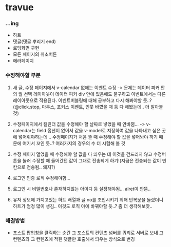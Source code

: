 # travue

### ...ing

- 하트
- 댓글(댓글 뿌리기 end)
- 로딩화면 구현
- 모든 페이지의 취소버튼
- 에러페이지

### 수정해야할 부분

1. 새 글, 수정 페이지에서 v-calendar 없애는 이벤트 수정
   -> 문제는 데이터 피커 안의 월 선택 레이아웃이 데이터 피커 div 안에 있음에도 불구하고 이벤트에서는 다른 레이아웃으로 적용된다. 이벤트버블링에 대해 공부하고 다시 해봐야할 듯..? (@click.stop, 마우스, 포커스 이벤트, 인풋 바꼈을 때 등 다 해봤는데.. 더 알아볼 것)
2. 수정페이지에서 캘린더 값을 수정해야 할 날짜로 넣었을 때 안바뀜...
   -> v-calendar는 field 옵션이 없어서 값을 v-model로 지정하여 값을 나타내고 싶은 곳에 넣어줘야하는데 .. 수정페이지가 처음 뜰 때 수정해야 할 값을 넣어놔야 하기 때문에 여기서 꼬인 듯..? 여러가지의 경우의 수 더 시험해 볼 것
3. 수정 페이지 열었을 때 수정해야 할 값을 다 띄우는 데 이것을 건드리지 않고 수정버튼을 눌러 수정할 때 들어갔던 값이 그대로 전송되게 하기!(지금은 전송되는 값이 빈칸으로 전송됨.. 왜지?)
4. 로그인 인증 로직 수정해야함...
5. 로그인 시 비밀번호나 존재하지않는 아이디 등 설정해야됨... alret이 안뜸..

6. 유저 정보에 가지고있는 하트 배열과 글 no를 조인시키기 위해 반복문을 돌렸더니 하트가 엄청 많이 생김.. 이것도 로직 아예 바꿔야할 듯..? 좀 더 생각해보잣..

### 해결방법

- 포스트 팝업창을 클릭하는 순간 그 포스트의 컨텐츠 넘버를 쿼리로 서버로 보내 그 컨텐츠와 그 컨텐츠에 적힌 댓글만 호출해서 띄우는 방식으로 변경
